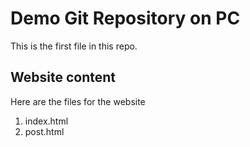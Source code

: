 # Demo Git Repository on PC

This is the first file in this repo.

## Website content

Here are the files for the website

1. index.html
2. post.html
